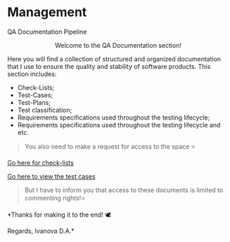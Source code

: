 # Management
QA Documentation Pipeline
<p align="center">
Welcome to the QA Documentation section! 
    </a>
</p>

  Here you will find a collection of structured and organized documentation that I use to ensure the quality and stability of software products. This section includes:


+ Check-Lists;
+ Test-Cases;
+ Test-Plans;
+ Test classification;
+ Requirements specifications used throughout the testing lifecycle;
+ Requirements specifications used throughout the testing lifecycle and etc.



> You also need to make a request for access to the space ⭐

[Go here for check-lists](https://www.notion.so/Chek-list-s-8aaabcfe54c34c9c85da4ac7b0648fc5?pvs=4)

[Go here to view the test cases](https://www.notion.so/Test-cases-s-3c810a69aa5c44f5bd4db37cf61ed1a0?pvs=4)

> But I have to inform you that access to these documents is limited to commenting rights!⭐

*Thanks for making it to the end! 🕊️

Regards, Ivanova D.A.*
